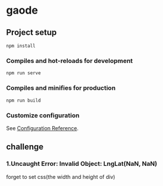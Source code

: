 # gaode

## Project setup
```
npm install
```

### Compiles and hot-reloads for development
```
npm run serve
```

### Compiles and minifies for production
```
npm run build
```

### Customize configuration
See [Configuration Reference](https://cli.vuejs.org/config/).





## challenge

### 1.Uncaught Error: Invalid Object: LngLat(NaN, NaN)

forget to set css(the width and height of div) 
